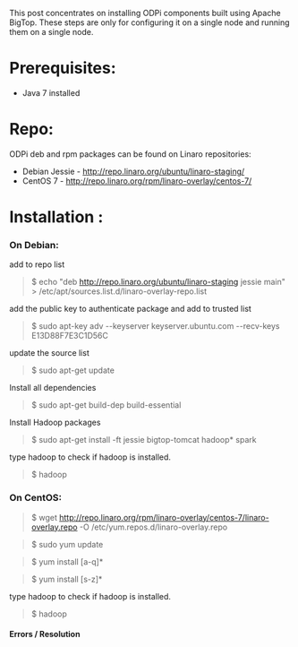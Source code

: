 This post concentrates on installing ODPi components built using Apache BigTop. These steps are only for configuring it on a single node and running them on a single node.

# Prerequisites:

* Java 7 installed

# Repo:

ODPi deb and rpm packages can be found on Linaro repositories:

* Debian Jessie - http://repo.linaro.org/ubuntu/linaro-staging/
* CentOS 7 - http://repo.linaro.org/rpm/linaro-overlay/centos-7/


# Installation :

### On Debian:

add to repo list

> $ echo "deb http://repo.linaro.org/ubuntu/linaro-staging jessie main" > /etc/apt/sources.list.d/linaro-overlay-repo.list

add the public key to authenticate package and add to trusted list
> $ sudo apt-key adv --keyserver keyserver.ubuntu.com --recv-keys E13D88F7E3C1D56C

update the source list
> $ sudo apt-get update

Install all dependencies
> $ sudo apt-get build-dep build-essential

Install Hadoop packages 
> $ sudo apt-get install -ft jessie bigtop-tomcat hadoop* spark

type hadoop to check if hadoop is installed.
> $ hadoop

### On CentOS:

> $ wget http://repo.linaro.org/rpm/linaro-overlay/centos-7/linaro-overlay.repo -O /etc/yum.repos.d/linaro-overlay.repo

> $ sudo yum update

> $ yum install [a-q]*

> $ yum install [s-z]*

type hadoop to check if hadoop is installed.

> $ hadoop


#### Errors / Resolution
